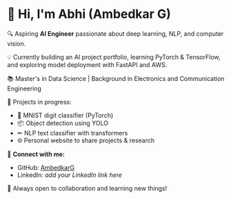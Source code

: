 # 👋 Hi, I'm Abhi (Ambedkar G)

🔍 Aspiring **AI Engineer** passionate about deep learning, NLP, and computer vision.

💡 Currently building an AI project portfolio, learning PyTorch & TensorFlow, and exploring model deployment with FastAPI and AWS.

📚 Master's in Data Science | Background in Electronics and Communication Engineering

🌱 Projects in progress:
- 🧠 MNIST digit classifier (PyTorch)
- 📦 Object detection using YOLO
- ✏ NLP text classifier with transformers
- 🌐 Personal website to share projects & research

🔗 **Connect with me:**
- GitHub: [AmbedkarG](https://github.com/AmbedkarG)
- LinkedIn: *add your LinkedIn link here*

🚀 Always open to collaboration and learning new things!
